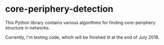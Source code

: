 # core-periphery-detection
This Python library contains various algorithms for finding core-periphery structure in networks.

Currently, I'm testing code, which will be finished til at the end of July 2018.
